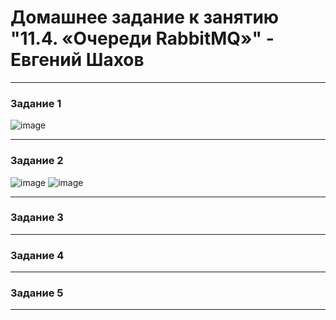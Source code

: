 # Домашнее задание к занятию "11.4. «Очереди RabbitMQ»" - Евгений Шахов
---
### Задание 1

![image](https://user-images.githubusercontent.com/122415129/230761087-21872614-9742-4a8c-97ef-e991ff3e0358.png)

---

### Задание 2

![image](https://user-images.githubusercontent.com/122415129/232305392-5d815179-51c6-4ef3-9fb6-c0deac1437b8.png)
![image](https://user-images.githubusercontent.com/122415129/232309506-a9957ba4-8b31-4113-936a-e30df6a4e6b8.png)

---

### Задание 3


---

### Задание 4


---

### Задание 5


---
